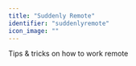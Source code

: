 ```yaml
---
title: "Suddenly Remote"
identifier: "suddenlyremote"
icon_image: ""
---
```

Tips & tricks on how to work remote